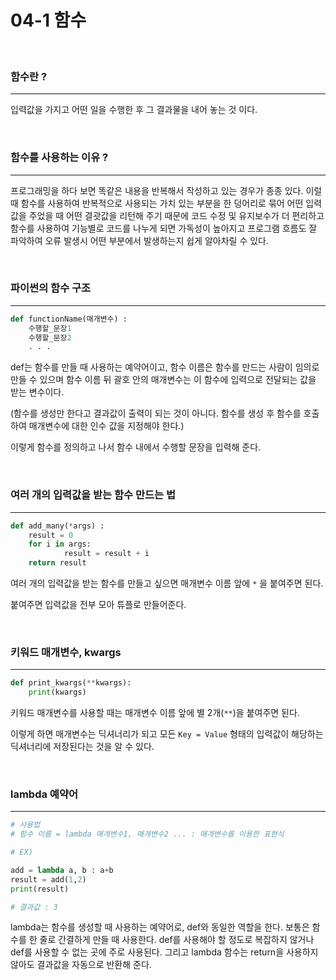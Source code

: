 # **04-1 함수**

<br>


### **함수란 ?**

---

입력값을 가지고 어떤 일을 수행한 후 그 결과물을 내어 놓는 것 이다.

<br>

### **함수를 사용하는 이유 ?**

---

프로그래밍을 하다 보면 똑같은 내용을 반복해서 작성하고 있는 경우가 종종 있다. 이럴 때 함수를 사용하여 반복적으로 사용되는 가치 있는 부분을 한 덩어리로 묶어 어떤 입력값을 주었을 때 어떤 결괏값을 리턴해 주기 때문에 코드 수정 및 유지보수가 더 편리하고 함수를 사용하여 기능별로 코드를 나누게 되면 가독성이 높아지고 프로그램 흐름도 잘 파악하여 오류 발생시 어떤 부분에서 발생하는지 쉽게 알아차릴 수 있다.

<br>

### **파이썬의 함수 구조**

---

```python
def functionName(매개변수) :
	수행할_문장1
	수행할_문장2
	. . .
```

def는 함수를 만들 때 사용하는 예약어이고, 함수 이름은 함수를 만드는 사람이 임의로 만들 수 있으며 함수 이름 뒤 괄호 안의 매개변수는 이 함수에 입력으로 전달되는 값을 받는 변수이다.

(함수를 생성만 한다고 결과값이 출력이 되는 것이 아니다. 함수를 생성 후 함수를 호출하여 매개변수에 대한 인수 값을 지정해야 한다.)

이렇게 함수를 정의하고 나서 함수 내에서 수행할 문장을 입력해 준다.


<br>

### **여러 개의 입력값을 받는 함수 만드는 법**

---

```python
def add_many(*args) :
	result = 0
	for i in args:
			result = result + i
	return result
```

여러 개의 입력값을 받는 함수를 만들고 싶으면 매개변수 이름 앞에 `*` 을 붙여주면 된다.

붙여주면 입력값을 전부 모아 튜플로 만들어준다.


<br>

### **키워드 매개변수, kwargs**

---

```python
def print_kwargs(**kwargs):
	print(kwargs)
```

키워드 매개변수를 사용할 때는 매개변수 이름 앞에 별 2개(`**`)을 붙여주면 된다.

이렇게 하면 매개변수는 딕셔너리가 되고 모든 `Key = Value` 형태의 입력값이 해당하는 딕셔너리에 저장된다는 것을 알 수 있다.

<br>

### **lambda 예약어**

---

```python
# 사용법
# 함수 이름 = lambda 매개변수1, 매개변수2 ... : 매개변수를 이용한 표현식

# EX) 

add = lambda a, b : a+b
result = add(1,2)
print(result)

# 결과값 : 3
```

lambda는 함수를 생성할 때 사용하는 예약어로, def와 동일한 역할을 한다. 보통은 함수를 한 줄로 간결하게 만들 때 사용한다. def를 사용해야 할 정도로 복잡하지 않거나 def를 사용할 수 없는 곳에 주로 사용된다. 그리고 lambda 함수는 return을 사용하지 않아도 결과값을 자동으로 반환해 준다.